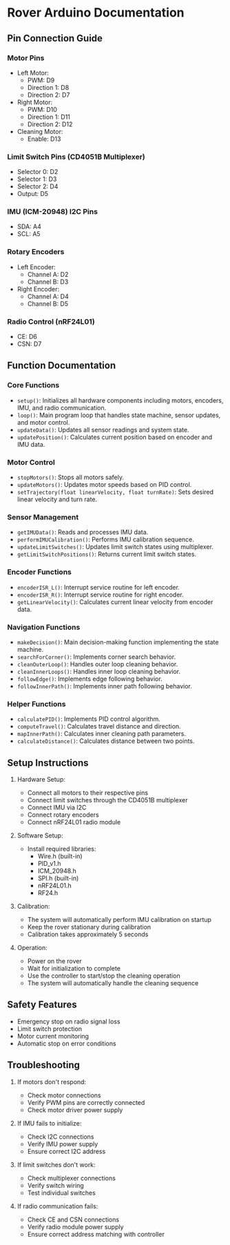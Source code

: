 # Rover Arduino Documentation

## Pin Connection Guide

### Motor Pins
- Left Motor:
  - PWM: D9
  - Direction 1: D8
  - Direction 2: D7
- Right Motor:
  - PWM: D10
  - Direction 1: D11
  - Direction 2: D12
- Cleaning Motor:
  - Enable: D13

### Limit Switch Pins (CD4051B Multiplexer)
- Selector 0: D2
- Selector 1: D3
- Selector 2: D4
- Output: D5

### IMU (ICM-20948) I2C Pins
- SDA: A4
- SCL: A5

### Rotary Encoders
- Left Encoder:
  - Channel A: D2
  - Channel B: D3
- Right Encoder:
  - Channel A: D4
  - Channel B: D5

### Radio Control (nRF24L01)
- CE: D6
- CSN: D7

## Function Documentation

### Core Functions
- `setup()`: Initializes all hardware components including motors, encoders, IMU, and radio communication.
- `loop()`: Main program loop that handles state machine, sensor updates, and motor control.
- `updateData()`: Updates all sensor readings and system state.
- `updatePosition()`: Calculates current position based on encoder and IMU data.

### Motor Control
- `stopMotors()`: Stops all motors safely.
- `updateMotors()`: Updates motor speeds based on PID control.
- `setTrajectory(float linearVelocity, float turnRate)`: Sets desired linear velocity and turn rate.

### Sensor Management
- `getIMUData()`: Reads and processes IMU data.
- `performIMUCalibration()`: Performs IMU calibration sequence.
- `updateLimitSwitches()`: Updates limit switch states using multiplexer.
- `getLimitSwitchPositions()`: Returns current limit switch states.

### Encoder Functions
- `encoderISR_L()`: Interrupt service routine for left encoder.
- `encoderISR_R()`: Interrupt service routine for right encoder.
- `getLinearVelocity()`: Calculates current linear velocity from encoder data.

### Navigation Functions
- `makeDecision()`: Main decision-making function implementing the state machine.
- `searchForCorner()`: Implements corner search behavior.
- `cleanOuterLoop()`: Handles outer loop cleaning behavior.
- `cleanInnerLoops()`: Handles inner loop cleaning behavior.
- `followEdge()`: Implements edge following behavior.
- `followInnerPath()`: Implements inner path following behavior.

### Helper Functions
- `calculatePID()`: Implements PID control algorithm.
- `computeTravel()`: Calculates travel distance and direction.
- `mapInnerPath()`: Calculates inner cleaning path parameters.
- `calculateDistance()`: Calculates distance between two points.

## Setup Instructions

1. Hardware Setup:
   - Connect all motors to their respective pins
   - Connect limit switches through the CD4051B multiplexer
   - Connect IMU via I2C
   - Connect rotary encoders
   - Connect nRF24L01 radio module

2. Software Setup:
   - Install required libraries:
     - Wire.h (built-in)
     - PID_v1.h
     - ICM_20948.h
     - SPI.h (built-in)
     - nRF24L01.h
     - RF24.h

3. Calibration:
   - The system will automatically perform IMU calibration on startup
   - Keep the rover stationary during calibration
   - Calibration takes approximately 5 seconds

4. Operation:
   - Power on the rover
   - Wait for initialization to complete
   - Use the controller to start/stop the cleaning operation
   - The system will automatically handle the cleaning sequence

## Safety Features
- Emergency stop on radio signal loss
- Limit switch protection
- Motor current monitoring
- Automatic stop on error conditions

## Troubleshooting
1. If motors don't respond:
   - Check motor connections
   - Verify PWM pins are correctly connected
   - Check motor driver power supply

2. If IMU fails to initialize:
   - Check I2C connections
   - Verify IMU power supply
   - Ensure correct I2C address

3. If limit switches don't work:
   - Check multiplexer connections
   - Verify switch wiring
   - Test individual switches

4. If radio communication fails:
   - Check CE and CSN connections
   - Verify radio module power supply
   - Ensure correct address matching with controller 
